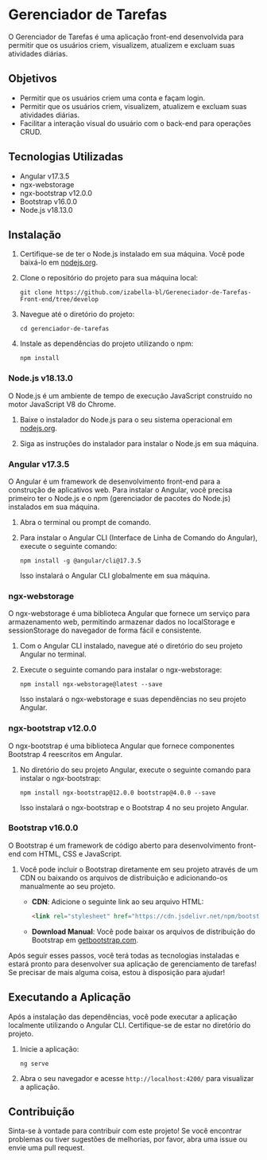 # Gerenciador de Tarefas

O Gerenciador de Tarefas é uma aplicação front-end desenvolvida para permitir que os usuários criem, visualizem, atualizem e excluam suas atividades diárias.

## Objetivos

- Permitir que os usuários criem uma conta e façam login.
- Permitir que os usuários criem, visualizem, atualizem e excluam suas atividades diárias.
- Facilitar a interação visual do usuário com o back-end para operações CRUD.

## Tecnologias Utilizadas

- Angular v17.3.5
- ngx-webstorage
- ngx-bootstrap v12.0.0
- Bootstrap v16.0.0
- Node.js v18.13.0

## Instalação

1. Certifique-se de ter o Node.js instalado em sua máquina. Você pode baixá-lo em [nodejs.org](https://nodejs.org/).

2. Clone o repositório do projeto para sua máquina local:

   ```
   git clone https://github.com/izabella-bl/Gereneciador-de-Tarefas-Front-end/tree/develop
   ```

3. Navegue até o diretório do projeto:

   ```
   cd gerenciador-de-tarefas
   ```

4. Instale as dependências do projeto utilizando o npm:

   ```
   npm install
   ```
### Node.js v18.13.0

O Node.js é um ambiente de tempo de execução JavaScript construído no motor JavaScript V8 do Chrome.

1. Baixe o instalador do Node.js para o seu sistema operacional em [nodejs.org](https://nodejs.org/).

2. Siga as instruções do instalador para instalar o Node.js em sua máquina.

### Angular v17.3.5

O Angular é um framework de desenvolvimento front-end para a construção de aplicativos web. Para instalar o Angular, você precisa primeiro ter o Node.js e o npm (gerenciador de pacotes do Node.js) instalados em sua máquina.

1. Abra o terminal ou prompt de comando.

2. Para instalar o Angular CLI (Interface de Linha de Comando do Angular), execute o seguinte comando:

   ```
   npm install -g @angular/cli@17.3.5
   ```

   Isso instalará o Angular CLI globalmente em sua máquina.

### ngx-webstorage

O ngx-webstorage é uma biblioteca Angular que fornece um serviço para armazenamento web, permitindo armazenar dados no localStorage e sessionStorage do navegador de forma fácil e consistente.

1. Com o Angular CLI instalado, navegue até o diretório do seu projeto Angular no terminal.

2. Execute o seguinte comando para instalar o ngx-webstorage:

   ```
   npm install ngx-webstorage@latest --save
   ```

   Isso instalará o ngx-webstorage e suas dependências no seu projeto Angular.

### ngx-bootstrap v12.0.0

O ngx-bootstrap é uma biblioteca Angular que fornece componentes Bootstrap 4 reescritos em Angular.

1. No diretório do seu projeto Angular, execute o seguinte comando para instalar o ngx-bootstrap:

   ```
   npm install ngx-bootstrap@12.0.0 bootstrap@4.0.0 --save
   ```

   Isso instalará o ngx-bootstrap e o Bootstrap 4 no seu projeto Angular.

### Bootstrap v16.0.0

O Bootstrap é um framework de código aberto para desenvolvimento front-end com HTML, CSS e JavaScript.

1. Você pode incluir o Bootstrap diretamente em seu projeto através de um CDN ou baixando os arquivos de distribuição e adicionando-os manualmente ao seu projeto.

   - **CDN**: Adicione o seguinte link ao seu arquivo HTML:

     ```html
     <link rel="stylesheet" href="https://cdn.jsdelivr.net/npm/bootstrap@16.0.0/dist/css/bootstrap.min.css">
     ```

   - **Download Manual**: Você pode baixar os arquivos de distribuição do Bootstrap em [getbootstrap.com](https://getbootstrap.com/docs/5.1/getting-started/download/).


Após seguir esses passos, você terá todas as tecnologias instaladas e estará pronto para desenvolver sua aplicação de gerenciamento de tarefas! Se precisar de mais alguma coisa, estou à disposição para ajudar!

## Executando a Aplicação

Após a instalação das dependências, você pode executar a aplicação localmente utilizando o Angular CLI. Certifique-se de estar no diretório do projeto.

1. Inicie a aplicação:

   ```
   ng serve
   ```

2. Abra o seu navegador e acesse `http://localhost:4200/` para visualizar a aplicação.

## Contribuição

Sinta-se à vontade para contribuir com este projeto! Se você encontrar problemas ou tiver sugestões de melhorias, por favor, abra uma issue ou envie uma pull request.
